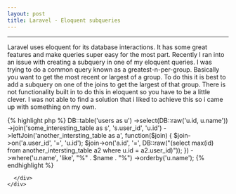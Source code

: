 ```yaml
---
layout: post
title: Laravel - Eloquent subqueries
---
```


<html>
  <head>
    <meta charset='utf-8'>
    <meta http-equiv="X-UA-Compatible" content="chrome=1">
    <link href='https://fonts.googleapis.com/css?family=Chivo:900' rel='stylesheet' type='text/css'>
    <!--[if lt IE 9]>
    <script src="//html5shiv.googlecode.com/svn/trunk/html5.js"></script>
    <![endif]-->
    <title>Brentgaither.GitHub.io by brentgaither</title>
  </head>

  <body>
    <div id="container">
      <div class="inner">
        <hr>
        <section id="main_content">
        <p>Laravel uses eloquent for its database interactions. It has some great features and make queries super easy for the most part. Recently I ran into an issue with creating a subquery in one of my eloquent queries. I was trying to do a common query known as a greatest-n-per-group. Basically you want to get the most recent or largest of a group. To do this it is best to add a subquery on one of the joins to get the largest of that group. There is not functionality built in to do this in eloquent so you have to be a little clever. I was not able to find a solution that i liked to achieve this so i came up with something on my own. </p>
        {% highlight php %}
                DB::table('users as u')
                     ->select(DB::raw('u.id, u.name'))
                     ->join('some_interesting_table as s', 's.user_id', 'u.id')
                     ->leftJoin('another_intersting_table as a', function($join)
                            {
                                $join->on('a.user_id', '=', 'u.id');
                                $join->on('a.id', '=',
                                 DB::raw("(select max(id)
                                 from another_intersting_table a2
                                  where u.id = a2.user_id)"));
                            })
                    ->where('u.name', 'like', "%" . $name . "%")
                    ->orderby('u.name');
            {% endhighlight %}
        </section>

      </div>
    </div>
  </body>
</html>
